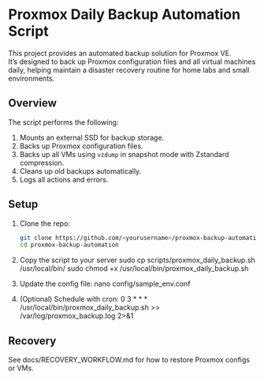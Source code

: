 
# Proxmox Daily Backup Automation Script

This project provides an automated backup solution for Proxmox VE.  
It’s designed to back up Proxmox configuration files and all virtual machines daily, helping maintain a disaster recovery routine for home labs and small environments.

## Overview
The script performs the following:
1. Mounts an external SSD for backup storage.
2. Backs up Proxmox configuration files.
3. Backs up all VMs using `vzdump` in snapshot mode with Zstandard compression.
4. Cleans up old backups automatically.
5. Logs all actions and errors.

## Setup

1. Clone the repo:
   ```bash
   git clone https://github.com/<yourusername>/proxmox-backup-automation.git
   cd proxmox-backup-automation

2. Copy the script to your server
sudo cp scripts/proxmox_daily_backup.sh /usr/local/bin/
sudo chmod +x /usr/local/bin/proxmox_daily_backup.sh

3. Update the config file:
nano config/sample_env.conf

4. (Optional) Schedule with cron:
0 3 * * * /usr/local/bin/proxmox_daily_backup.sh >> /var/log/proxmox_backup.log 2>&1

## Recovery
See docs/RECOVERY_WORKFLOW.md for how to restore Proxmox configs or VMs.
